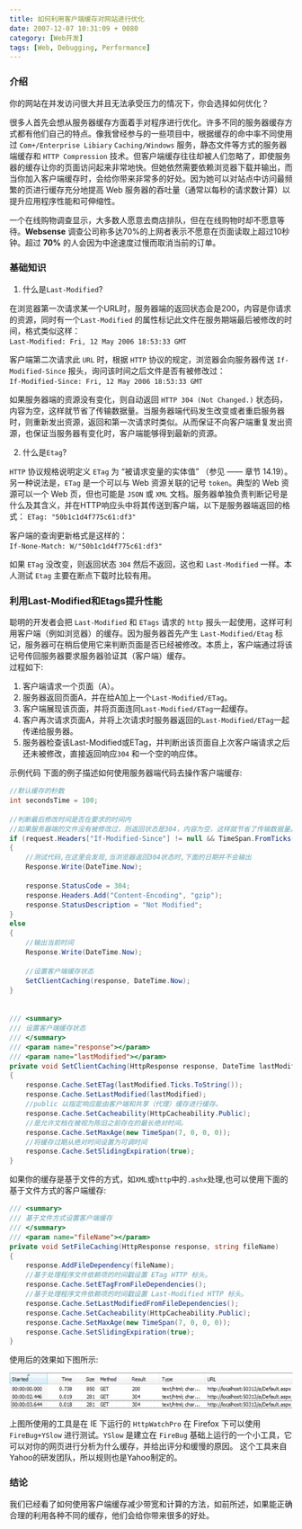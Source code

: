 ```yaml
---
title: 如何利用客户端缓存对网站进行优化
date: 2007-12-07 10:31:09 + 0080
category: [Web开发]
tags: [Web, Debugging, Performance]
---
```


### 介绍  

你的网站在并发访问很大并且无法承受压力的情况下，你会选择如何优化？ 

很多人首先会想从服务器缓存方面着手对程序进行优化。许多不同的服务器缓存方式都有他们自己的特点。像我曾经参与的一些项目中，根据缓存的命中率不同使用过 `Com+/Enterprise Libiary` `Caching/Windows` 服务，静态文件等方式的服务器端缓存和 `HTTP Compression` 技术。但客户端缓存往往却被人们忽略了，即使服务器的缓存让你的页面访问起来非常地快。但她依然需要依赖浏览器下载并输出，而当你加入客户端缓存时，会给你带来非常多的好处。因为她可以对站点中访问最频繁的页进行缓存充分地提高 Web 服务器的吞吐量（通常以每秒的请求数计算）以提升应用程序性能和可伸缩性。   

一个在线购物调查显示，大多数人愿意去商店排队，但在在线购物时却不愿意等待。**Websense** 调查公司称多达70%的上网者表示不愿意在页面读取上超过10秒钟。超过 **70%** 的人会因为中途速度过慢而取消当前的订单。  

### 基础知识

1) 什么是`Last-Modified`?   

在浏览器第一次请求某一个URL时，服务器端的返回状态会是200，内容是你请求的资源，同时有一个`Last-Modified` 的属性标记此文件在服务期端最后被修改的时间，格式类似这样：   
`Last-Modified: Fri, 12 May 2006 18:53:33 GMT`  

客户端第二次请求此 `URL` 时，根据 `HTTP` 协议的规定，浏览器会向服务器传送 `If-Modified-Since` 报头，询问该时间之后文件是否有被修改过：   
`If-Modified-Since: Fri, 12 May 2006 18:53:33 GMT`

如果服务器端的资源没有变化，则自动返回 `HTTP 304 (Not Changed.)` 状态码，内容为空，这样就节省了传输数据量。当服务器端代码发生改变或者重启服务器时，则重新发出资源，返回和第一次请求时类似。从而保证不向客户端重复发出资源，也保证当服务器有变化时，客户端能够得到最新的资源。   

2) 什么是`Etag`?   

`HTTP` 协议规格说明定义 `ETag` 为 “被请求变量的实体值” （参见 ―― 章节 14.19）。 另一种说法是，`ETag` 是一个可以与 Web 资源关联的记号 `token`。典型的 Web 资源可以一个 Web 页，但也可能是 `JSON` 或 `XML` 文档。服务器单独负责判断记号是什么及其含义，并在HTTP响应头中将其传送到客户端，以下是服务器端返回的格式：
`ETag: "50b1c1d4f775c61:df3"`   

客户端的查询更新格式是这样的：   
`If-None-Match: W/"50b1c1d4f775c61:df3"`  

如果 `ETag` 没改变，则返回状态 `304` 然后不返回，这也和 `Last-Modified` 一样。本人测试 `Etag` 主要在断点下载时比较有用。  

### 利用Last-Modified和Etags提升性能

聪明的开发者会把 `Last-Modified` 和 `ETags` 请求的 `http` 报头一起使用，这样可利用客户端（例如浏览器）的缓存。因为服务器首先产生 `Last-Modified/Etag` 标记，服务器可在稍后使用它来判断页面是否已经被修改。本质上，客户端通过将该记号传回服务器要求服务器验证其（客户端）缓存。   
过程如下:  
1. 客户端请求一个页面（A）。   
2. 服务器返回页面A，并在给A加上一个`Last-Modified/ETag`。   
3. 客户端展现该页面，并将页面连同`Last-Modified/ETag`一起缓存。   
4. 客户再次请求页面A，并将上次请求时服务器返回的`Last-Modified/ETag`一起传递给服务器。   
5. 服务器检查该Last-Modified或ETag，并判断出该页面自上次客户端请求之后还未被修改，直接返回响应`304` 和一个空的响应体。  

示例代码
下面的例子描述如何使用服务器端代码去操作客户端缓存:  

```c#
//默认缓存的秒数  
int secondsTime = 100;   

//判断最后修改时间是否在要求的时间内  
//如果服务器端的文件没有被修改过，则返回状态是304，内容为空，这样就节省了传输数据量。如果服务器端的文件被修改过，则返回和第一次请求时类似。  
if (request.Headers["If-Modified-Since"] != null && TimeSpan.FromTicks(DateTime.Now.Ticks - DateTime.Parse(request.Headers["If-Modified-Since"]).Ticks).Seconds < secondsTime)  
{  
    //测试代码,在这里会发现,当浏览器返回304状态时,下面的日期并不会输出  
    Response.Write(DateTime.Now);  

    response.StatusCode = 304;  
    response.Headers.Add("Content-Encoding", "gzip");  
    response.StatusDescription = "Not Modified";  
}  
else  
{  
    //输出当前时间  
    Response.Write(DateTime.Now);  

    //设置客户端缓存状态  
    SetClientCaching(response, DateTime.Now);  
}  


/// <summary>  
/// 设置客户端缓存状态  
/// </summary>  
/// <param name="response"></param>  
/// <param name="lastModified"></param>  
private void SetClientCaching(HttpResponse response, DateTime lastModified)  
{  
    response.Cache.SetETag(lastModified.Ticks.ToString());  
    response.Cache.SetLastModified(lastModified);  
    //public 以指定响应能由客户端和共享（代理）缓存进行缓存。  
    response.Cache.SetCacheability(HttpCacheability.Public);  
    //是允许文档在被视为陈旧之前存在的最长绝对时间。  
    response.Cache.SetMaxAge(new TimeSpan(7, 0, 0, 0));  
    //将缓存过期从绝对时间设置为可调时间  
    response.Cache.SetSlidingExpiration(true);  
}  
```
如果你的缓存是基于文件的方式，如`XML`或`http`中的`.ashx`处理,也可以使用下面的基于文件方式的客户端缓存:   

```c#
/// <summary>  
/// 基于文件方式设置客户端缓存  
/// </summary>  
/// <param name="fileName"></param>  
private void SetFileCaching(HttpResponse response, string fileName)  
{  
    response.AddFileDependency(fileName);  
    //基于处理程序文件依赖项的时间戳设置 ETag HTTP 标头。   
    response.Cache.SetETagFromFileDependencies();  
    //基于处理程序文件依赖项的时间戳设置 Last-Modified HTTP 标头。  
    response.Cache.SetLastModifiedFromFileDependencies();  
    response.Cache.SetCacheability(HttpCacheability.Public);  
    response.Cache.SetMaxAge(new TimeSpan(7, 0, 0, 0));  
    response.Cache.SetSlidingExpiration(true);  
}  
```

使用后的效果如下图所示:  

![cache](/assets/attachments/2007/12/07_103909_tqiwclientcachingdemo.jpg)  

上图所使用的工具是在 IE 下运行的 `HttpWatchPro` 在 Firefox 下可以使用 `FireBug+YSlow` 进行测试。`YSlow` 是建立在 `FireBug` 基础上运行的一个小工具，它可以对你的网页进行分析为什么缓存，并给出评分和缓慢的原因。 这个工具来自Yahoo的研发团队，所以规则也是Yahoo制定的。

### 结论 
我们已经看了如何使用客户端缓存减少带宽和计算的方法，如前所述，如果能正确合理的利用各种不同的缓存，他们会给你带来很多的好处。